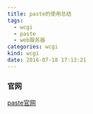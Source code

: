 ```yaml
---
title: paste的使用总结
tags:
  - wcgi
  - paste
  - web服务器
categories: wcgi
kind: wcgi
date: 2016-07-18 17:13:21
---
```


### 官网
[paste官网](http://pythonpaste.org/)

### 

